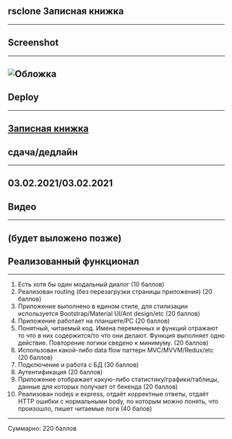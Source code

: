 ## rsclone Записная книжка
---
## Screenshot
---
![Обложка](https://user-images.githubusercontent.com/69853892/106922390-14c3fb00-671e-11eb-8d11-68c88e3a21a8.png)
---
## Deploy
---
**[Записная книжка](http://u91997.na4u.ru/)** 
---
## сдача/дедлайн
---
03.02.2021/03.02.2021
---
## Видео
---
(будет выложено позже)
---
## Реализованный функционал
---
1. Есть хотя бы один модальный диалог (10 баллов)
2. Реализован routing (без перезагрузки страницы приложения) (20 баллов)
3. Приложение выполнено в едином стиле, для стилизации используется Bootstrap/Material UI/Ant design/etc (20 баллов)
4. Приложение работает на планшете/PC (20 баллов)
5. Понятный, читаемый код. Имена переменных и функций отражают то что в них содержится/то что они делают. Функция выполняет одно действие. Повторение логики сведено к минимуму. (20 баллов)
6. Использован какой-либо data flow паттерн MVC/MVVM/Redux/etc (20 баллов)
7. Подключение и работа с БД (30 баллов)
8. Аутентификация (20 баллов)
9. Приложение отображает какую-либо статистику/графики/таблицы, данные для которых получает от бекенда (20 баллов)
10. Реализован nodejs и express, отдаёт корректные ответы, отдаёт HTTP ошибки с нормальными body, по которым можно понять, что произошло, пишет читаемые логи (40 балов)
---
Суммарно: 220 баллов